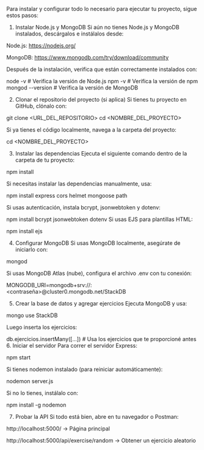 Para instalar y configurar todo lo necesario para ejecutar tu proyecto, sigue estos pasos:

1. Instalar Node.js y MongoDB
Si aún no tienes Node.js y MongoDB instalados, descárgalos e instálalos desde:

Node.js: https://nodejs.org/

MongoDB: https://www.mongodb.com/try/download/community

Después de la instalación, verifica que están correctamente instalados con:

node -v   # Verifica la versión de Node.js
npm -v    # Verifica la versión de npm
mongod --version   # Verifica la versión de MongoDB

2. Clonar el repositorio del proyecto (si aplica)
Si tienes tu proyecto en GitHub, clónalo con:

git clone <URL_DEL_REPOSITORIO>
cd <NOMBRE_DEL_PROYECTO>

Si ya tienes el código localmente, navega a la carpeta del proyecto:

cd <NOMBRE_DEL_PROYECTO>

3. Instalar las dependencias
Ejecuta el siguiente comando dentro de la carpeta de tu proyecto:

npm install

Si necesitas instalar las dependencias manualmente, usa:

npm install express cors helmet mongoose path

Si usas autenticación, instala bcrypt, jsonwebtoken y dotenv:

npm install bcrypt jsonwebtoken dotenv
Si usas EJS para plantillas HTML:

npm install ejs

4. Configurar MongoDB
Si usas MongoDB localmente, asegúrate de iniciarlo con:

mongod

Si usas MongoDB Atlas (nube), configura el archivo .env con tu conexión:

MONGODB_URI=mongodb+srv://<usuario>:<contraseña>@cluster0.mongodb.net/StackDB

5. Crear la base de datos y agregar ejercicios
Ejecuta MongoDB y usa:

mongo
use StackDB

Luego inserta los ejercicios:

db.ejercicios.insertMany([...])  # Usa los ejercicios que te proporcioné antes
6. Iniciar el servidor
Para correr el servidor Express:

npm start

Si tienes nodemon instalado (para reiniciar automáticamente):

nodemon server.js

Si no lo tienes, instálalo con:

npm install -g nodemon

7. Probar la API
Si todo está bien, abre en tu navegador o Postman:

http://localhost:5000/ → Página principal

http://localhost:5000/api/exercise/random → Obtener un ejercicio aleatorio



